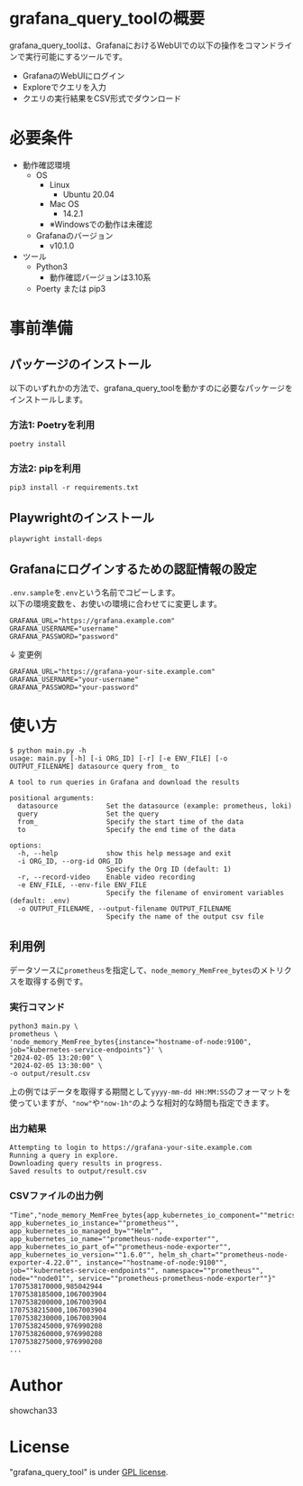 # grafana_query_toolの概要

grafana_query_toolは、GrafanaにおけるWebUIでの以下の操作をコマンドラインで実行可能にするツールです。

* GrafanaのWebUIにログイン
* Exploreでクエリを入力
* クエリの実行結果をCSV形式でダウンロード

# 必要条件

* 動作確認環境
    * OS
        * Linux
            * Ubuntu 20.04
        * Mac OS
            * 14.2.1
        * ※Windowsでの動作は未確認
    * Grafanaのバージョン
        * v10.1.0 
* ツール
    * Python3
        * 動作確認バージョンは3.10系
    * Poerty または pip3

# 事前準備

## パッケージのインストール

以下のいずれかの方法で、grafana_query_toolを動かすのに必要なパッケージをインストールします。

### 方法1: Poetryを利用

```
poetry install
```

### 方法2: pipを利用

```
pip3 install -r requirements.txt
```

## Playwrightのインストール

```
playwright install-deps
```

## Grafanaにログインするための認証情報の設定

``.env.sample``を``.env``という名前でコピーします。<br>
以下の環境変数を、お使いの環境に合わせてに変更します。

```shell:.env
GRAFANA_URL="https://grafana.example.com"
GRAFANA_USERNAME="username"
GRAFANA_PASSWORD="password"
```
↓ 変更例
```shell:.env
GRAFANA_URL="https://grafana-your-site.example.com"
GRAFANA_USERNAME="your-username"
GRAFANA_PASSWORD="your-password"
```

# 使い方

```
$ python main.py -h
usage: main.py [-h] [-i ORG_ID] [-r] [-e ENV_FILE] [-o OUTPUT_FILENAME] datasource query from_ to

A tool to run queries in Grafana and download the results

positional arguments:
  datasource            Set the datasource (example: prometheus, loki)
  query                 Set the query
  from_                 Specify the start time of the data
  to                    Specify the end time of the data

options:
  -h, --help            show this help message and exit
  -i ORG_ID, --org-id ORG_ID
                        Specify the Org ID (default: 1)
  -r, --record-video    Enable video recording
  -e ENV_FILE, --env-file ENV_FILE
                        Specify the filename of enviroment variables (default: .env)
  -o OUTPUT_FILENAME, --output-filename OUTPUT_FILENAME
                        Specify the name of the output csv file
```


## 利用例
データソースに``prometheus``を指定して、``node_memory_MemFree_bytes``のメトリクスを取得する例です。

### 実行コマンド
```
python3 main.py \
prometheus \
'node_memory_MemFree_bytes{instance="hostname-of-node:9100", job="kubernetes-service-endpoints"}' \
"2024-02-05 13:20:00" \
"2024-02-05 13:30:00" \
-o output/result.csv
```

上の例ではデータを取得する期間として``yyyy-mm-dd HH:MM:SS``のフォーマットを使っていますが、``"now"``や``"now-1h"``のような相対的な時間も指定できます。

### 出力結果
```
Attempting to login to https://grafana-your-site.example.com
Running a query in explore.
Downloading query results in progress.
Saved results to output/result.csv
```

### CSVファイルの出力例

```result.csv
"Time","node_memory_MemFree_bytes{app_kubernetes_io_component=""metrics"", app_kubernetes_io_instance=""prometheus"", app_kubernetes_io_managed_by=""Helm"", app_kubernetes_io_name=""prometheus-node-exporter"", app_kubernetes_io_part_of=""prometheus-node-exporter"", app_kubernetes_io_version=""1.6.0"", helm_sh_chart=""prometheus-node-exporter-4.22.0"", instance=""hostname-of-node:9100"", job=""kubernetes-service-endpoints"", namespace=""prometheus"", node=""node01"", service=""prometheus-prometheus-node-exporter""}"
1707538170000,985042944
1707538185000,1067003904
1707538200000,1067003904
1707538215000,1067003904
1707538230000,1067003904
1707538245000,976990208
1707538260000,976990208
1707538275000,976990208
...
```

# Author
showchan33

# License
"grafana_query_tool" is under [GPL license](https://www.gnu.org/licenses/licenses.en.html).
